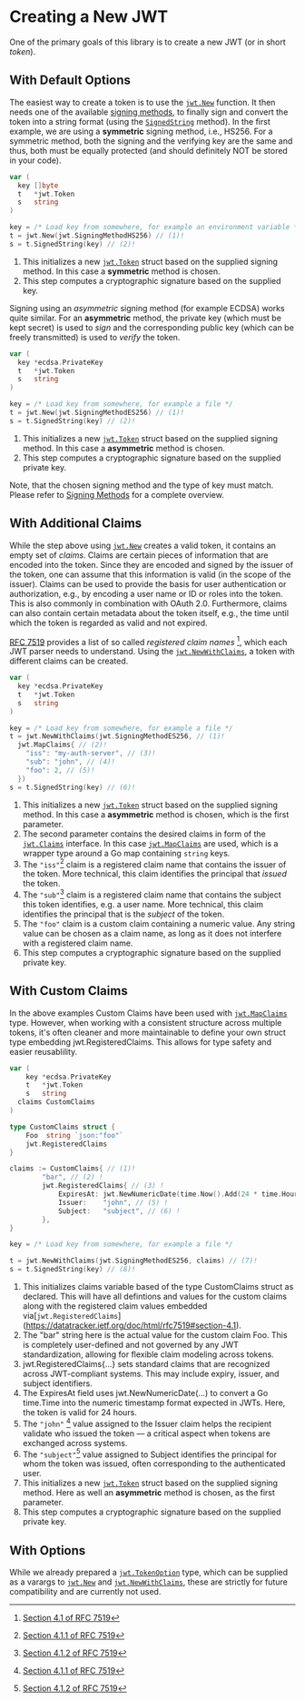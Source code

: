 # Creating a New JWT

One of the primary goals of this library is to create a new JWT (or in short
*token*).

## With Default Options

 The easiest way to create a token is to use the
[`jwt.New`](https://pkg.go.dev/github.com/golang-jwt/jwt/v5#New) function. It
then needs one of the available [signing methods](./signing_methods.md), to
finally sign and convert the token into a string format (using the
[`SignedString`](https://pkg.go.dev/github.com/golang-jwt/jwt/v5#Token.SignedString)
method). In the first example, we are using a **symmetric** signing method, i.e.,
HS256. For a symmetric method, both the signing and the verifying key are the
same and thus, both must be equally protected (and should definitely NOT be
stored in your code).

```go
var (
  key []byte
  t   *jwt.Token
  s   string
)

key = /* Load key from somewhere, for example an environment variable */
t = jwt.New(jwt.SigningMethodHS256) // (1)!
s = t.SignedString(key) // (2)!
```

1. This initializes a new
   [`jwt.Token`](https://pkg.go.dev/github.com/golang-jwt/jwt/v5#Token) struct
   based on the supplied signing method. In this case a **symmetric** method is
   chosen.
2. This step computes a cryptographic signature based on the supplied key. 

Signing using an *asymmetric* signing method (for example ECDSA) works quite
similar. For an **asymmetric** method, the private key (which must be kept
secret) is used to *sign* and the corresponding public key (which can be freely
transmitted) is used to *verify* the token.

```go
var (
  key *ecdsa.PrivateKey
  t   *jwt.Token
  s   string
)

key = /* Load key from somewhere, for example a file */
t = jwt.New(jwt.SigningMethodES256) // (1)!
s = t.SignedString(key) // (2)!
```

1. This initializes a new [`jwt.Token`](https://pkg.go.dev/github.com/golang-jwt/jwt/v5#Token) struct based on the supplied signing method. In this case a **asymmetric** method is chosen.
2. This step computes a cryptographic signature based on the supplied private
   key.

Note, that the chosen signing method and the type of key must match. Please refer to [Signing Methods](./signing_methods.md) for a complete overview.


## With Additional Claims

While the step above using [`jwt.New`](https://pkg.go.dev/github.com/golang-jwt/jwt/v5#New) creates a valid token, it contains an empty set of *claims*. Claims are certain pieces of information that are encoded into the token. Since they are encoded and signed by the issuer of the token, one can assume that this information is valid (in the scope of the issuer). Claims can be used to provide the basis for user authentication or authorization, e.g., by encoding a user name or ID or roles into the token. This is also commonly in combination with OAuth 2.0. Furthermore, claims can also contain certain metadata about the token itself, e.g., the time until which the token is regarded as valid and not expired.

[RFC 7519](https://datatracker.ietf.org/doc/html/rfc7519) provides a list of so called *registered claim names* [^claims], which each JWT parser needs to understand. Using the [`jwt.NewWithClaims`](https://pkg.go.dev/github.com/golang-jwt/jwt/v5#NewWithClaims), a token with different claims can be created.

```go
var (
  key *ecdsa.PrivateKey
  t   *jwt.Token
  s   string
)

key = /* Load key from somewhere, for example a file */
t = jwt.NewWithClaims(jwt.SigningMethodES256, // (1)!
  jwt.MapClaims{ // (2)!
    "iss": "my-auth-server", // (3)!
    "sub": "john", // (4)!
    "foo": 2, // (5)!
  })
s = t.SignedString(key) // (6)!
```

1. This initializes a new [`jwt.Token`](https://pkg.go.dev/github.com/golang-jwt/jwt/v5#Token) struct based on the supplied signing method. In this case a **asymmetric** method is chosen, which is the first parameter.
2. The second parameter contains the desired claims in form of the [`jwt.Claims`](https://pkg.go.dev/github.com/golang-jwt/jwt/v5#Claims) interface. In this case [`jwt.MapClaims`](https://pkg.go.dev/github.com/golang-jwt/jwt/v5#MapClaims) are used, which is a wrapper type around a Go map containing `string` keys.
3. The `"iss"`[^iss] claim is a registered claim name that contains the issuer of the token. More technical, this claim identifies the principal that *issued* the token.
4. The `"sub"`[^sub] claim is a registered claim name that contains the subject this token identifies, e.g. a user name. More technical, this claim identifies the principal that is the *subject* of the token.
5. The `"foo"` claim is a custom claim containing a numeric value. Any string value can be chosen as a claim name, as long as it does not interfere with a registered claim name.
6. This step computes a cryptographic signature based on the supplied private
   key.

[^claims]: [Section 4.1 of RFC 7519](https://datatracker.ietf.org/doc/html/rfc7519#section-4.1)
[^iss]: [Section 4.1.1 of RFC 7519](https://datatracker.ietf.org/doc/html/rfc7519#section-4.1.1)
[^sub]: [Section 4.1.2 of RFC 7519](https://datatracker.ietf.org/doc/html/rfc7519#section-4.1.2)

## With Custom Claims

In the above examples Custom Claims have been used with [`jwt.MapClaims`](https://pkg.go.dev/github.com/golang-jwt/jwt/v5#MapClaims) type. However, when working with a consistent structure across multiple tokens, it's often cleaner and more maintainable to define your own struct type embedding jwt.RegisteredClaims. This allows for type safety and easier reusablility.

```go
var (
	key *ecdsa.PrivateKey
	t   *jwt.Token
	s   string
  claims CustomClaims
)

type CustomClaims struct {
	Foo  string `json:"foo"`
	jwt.RegisteredClaims
}

claims := CustomClaims{ // (1)!
		"bar", // (2) !
		jwt.RegisteredClaims{ // (3) !
			ExpiresAt: jwt.NewNumericDate(time.Now().Add(24 * time.Hour)), // (4) !
			Issuer:    "john", // (5) !
			Subject:   "subject", // (6) !
		},
}

key = /* Load key from somewhere, for example a file */

t = jwt.NewWithClaims(jwt.SigningMethodES256, claims) // (7)!
s = t.SignedString(key) // (8)!
```
1. This initializes claims variable based of the type CustomClaims struct as declared. This will have all defintions and values for the custom claims along with the registered claim values embedded via[`jwt.RegisteredClaims`] (https://datatracker.ietf.org/doc/html/rfc7519#section-4.1).
2. The "bar" string here is the actual value for the custom claim Foo. This is completely user-defined and not governed by any JWT standardization, allowing for flexible claim modeling across tokens.
3. jwt.RegisteredClaims{...} sets standard claims that are recognized across JWT-compliant systems. This may include expiry, issuer, and subject identifiers.
4. The ExpiresAt field uses jwt.NewNumericDate(...) to convert a Go time.Time into the numeric timestamp format expected in JWTs. Here, the token is valid for 24 hours.
5. The `"john"` [^iss] value assigned to the Issuer claim helps the recipient validate who issued the token — a critical aspect when tokens are exchanged across systems.
6. The `"subject"`[^sub] value assigned to Subject identifies the principal for whom the token was issued, often corresponding to the authenticated user.
7. This initializes a new [`jwt.Token`](https://pkg.go.dev/github.com/golang-jwt/jwt/v5#Token) struct based on the supplied signing method. Here as well an **asymmetric** method is chosen, as the first parameter.
8. This step computes a cryptographic signature based on the supplied private key.

## With Options

While we already prepared a
[`jwt.TokenOption`](https://pkg.go.dev/github.com/golang-jwt/jwt/v5#TokenOption)
type, which can be supplied as a varargs to
[`jwt.New`](https://pkg.go.dev/github.com/golang-jwt/jwt/v5#New) and
[`jwt.NewWithClaims`](https://pkg.go.dev/github.com/golang-jwt/jwt/v5#NewWithClaims),
these are strictly for future compatibility and are currently not used.